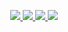 
  <p align="center">
  <a href="https://twitter.com/TomSmall_">
    <img src="https://img.shields.io/twitter/follow/D4Vinci1?style=for-the-badge&label=%40D4Vinci1&logo=twitter&logoColor=00AEFF&labelColor=black&color=7fff00">
  </a>
  <a href="https://www.linkedin.com/in/thomas-magne-a5a546106/">
    <img src="https://img.shields.io/badge/-Karim%20Shoair-blue?style=for-the-badge&logo=Linkedin&logoColor=00AEFF&labelColor=black&color=black">
  </a>
  <a href="https://t.me/TomSmall">
    <img src="https://img.shields.io/badge/TomSmall-0078D4?style=for-the-badge&logo=Telegram&logoColor=00AEFF&labelColor=black&color=black%22">
  </a>
  <a href="https://www.hackthebox.eu/profile/897533">
    <img src="https://img.shields.io/badge/TomSmall-0078D4?style=for-the-badge&logo=Hackthebox&logoColor=00AEFF&labelColor=black&color=black">
  </a>
</p>

